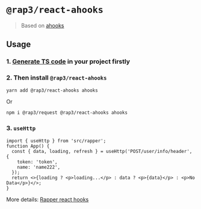 # `@rap3/react-ahooks`

> Based on [ahooks](https://ahooks.js.org/zh-CN/hooks/use-request/index)

## Usage

### 1. [Generate TS code](https://infra-fe.github.io/rap-client/code/react) in your project firstly

### 2. Then install `@rap3/react-ahooks`

```sh
yarn add @rap3/react-ahooks ahooks
```

Or

```bash
npm i @rap3/request @rap3/react-ahooks ahooks
```

### 3. `useHttp`

```tsx
import { useHttp } from 'src/rapper';
function App() {
  const { data, loading, refresh } = useHttp('POST/user/info/header', {
    token: 'token',
    name: 'name222',
  });
  return <>{loading ? <p>loading...</p> : data ? <p>{data}</p> : <p>No Data</p>}</>;
}
```

More details: [Rapper react hooks](https://infra-fe.github.io/rap-client/code/react)
